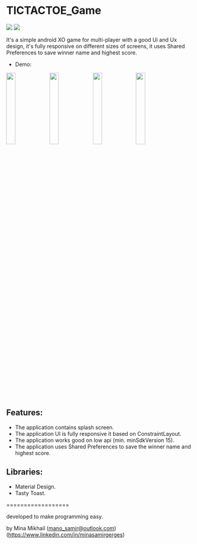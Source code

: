 # TICTACTOE_Game

[![](http://img.shields.io/badge/platform-android-green.svg)](https://developer.android.com/index.html)
[![](http://img.shields.io/badge/API-15+-brightgreen.svg)]()

It's a simple android XO game for multi-player with a good Ui and Ux design, it's fully responsive on different sizes of screens, it uses Shared Preferences to save winner name and highest score.

* Demo:

<img src="https://user-images.githubusercontent.com/17712116/28026164-8ad27224-6595-11e7-9763-9eec1ab4bc3f.png" width="22%"></img> 
<img src="https://user-images.githubusercontent.com/17712116/28025942-ff9b2ca0-6594-11e7-8cfc-f50de43ba864.png" width="22%"></img> 
<img src="https://user-images.githubusercontent.com/17712116/28025969-0efb6886-6595-11e7-8e91-2182df9c7b26.png" width="22%"></img> 
<img src="https://user-images.githubusercontent.com/17712116/28026003-1fce976e-6595-11e7-895f-a8f6ca54a3b4.png" width="22%"></img> 

## Features:
* The application contains splash screen.
* The application UI is fully responsive it based on ConstraintLayout.
* The application works good on low api (min. minSdkVersion 15).
* The application uses Shared Preferences to save the winner name and highest score.

## Libraries:
* Material Design.
* Tasty Toast.





==================

developed to make programming easy.

by Mina Mikhail (mano_samir@outlook.com) (https://www.linkedin.com/in/minasamirgerges)

